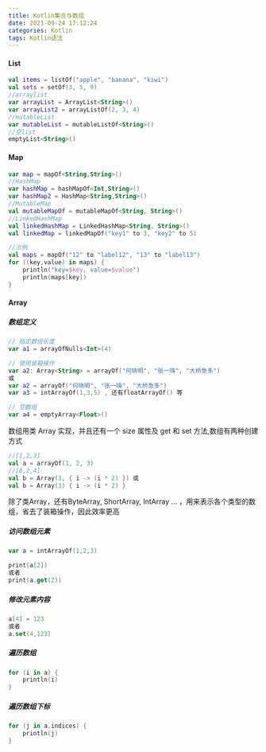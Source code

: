 ```yaml
---
title: Kotlin集合与数组
date: 2021-09-24 17:12:24
categories: Kotlin
tags: Kotlin语法
---
```


#### List

```kotlin
val items = listOf("apple", "banana", "kiwi")
val sets = setOf(3, 5, 9)
//arraylist
var arrayList = ArrayList<String>()
var arrayList2 = arrayListOf(2, 3, 4)
//mutableList
var mutableList = mutableListOf<String>()
//空list
emptyList<String>()
```

#### Map

```kotlin
var map = mapOf<String,String>()
//HashMap
var hashMap = hashMapOf<Int,String>()
var hashMap2 = HashMap<String,String>()
//MutableMap
val mutableMapOf = mutableMapOf<String, String>()
//LinkedHashMap
val linkedHashMap = LinkedHashMap<String, String>()
val linkedMap = linkedMapOf("key1" to 3, "key2" to 5)

//示例
val maps = mapOf("12" to "label12", "13" to "label13")
for ((key,value) in maps) {
	println("key=$key, value=$value")
	println(maps[key])
}

```
#### Array
##### 数组定义
```kotlin
// 指定数组长度
var a1 = arrayOfNulls<Int>(4)

// 使用装箱操作
var a2: Array<String> = arrayOf("何晓明", "张一嗨", "大桥急多") 
或 
var a2 = arrayOf("何晓明", "张一嗨", "大桥急多")
var a3 = intArrayOf(1,3,5) , 还有floatArrayOf() 等

// 空数组
var a4 = emptyArray<Float>()
```
数组用类 Array 实现，并且还有一个 size 属性及 get 和 set 方法,数组有两种创建方式

```kotlin
//[1,2,3]
val a = arrayOf(1, 2, 3)
//[0,2,4]
val b = Array(3, { i -> (i * 2) }) 或
val b = Array(3) { i -> (i * 2) } 
```

除了类Array，还有ByteArray, ShortArray, IntArray ... ，用来表示各个类型的数组，省去了装箱操作，因此效率更高


##### 访问数组元素
```kotlin
var a = intArrayOf(1,2,3)

print(a[2]) 
或者 
print(a.get(2))
```
##### 修改元素内容
```kotlin
a[4] = 123 
或者
a.set(4,123)
```

##### 遍历数组
```kotlin
for (i in a) {
    println(i)
}
```

##### 遍历数组下标
```kotlin
for (j in a.indices) {
    println(j)
}
```